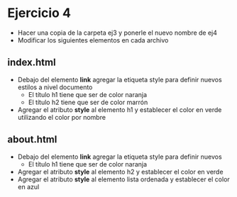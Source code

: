 # Ejercicio 4

* Hacer una copia de la carpeta ej3 y ponerle el nuevo nombre de ej4
* Modificar los siguientes elementos en cada archivo

## index.html
* Debajo del elemento **link** agregar la etiqueta style para definir nuevos estilos a nivel documento
  * El título h1 tiene que ser de color naranja
  * El título h2 tiene que ser de color marrón
* Agregar el atributo **style** al elemento h1 y establecer el color en verde utilizando el color por nombre

## about.html
* Debajo del elemento **link** agregar la etiqueta style para definir nuevos 
  * El título h1 tiene que ser de color naranja
* Agregar el atributo **style** al elemento h2 y establecer el color en verde
* Agregar el atributo **style** al elemento lista ordenada y establecer el color en azul